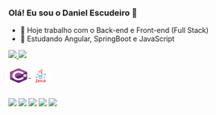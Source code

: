 ### Olá! Eu sou o Daniel Escudeiro 👋

- 🔨 Hoje trabalho com o Back-end e Front-end (Full Stack)
- 📝 Estudando Angular, SpringBoot e JavaScript

 <div>
  <a href="https://github.com/DanielEscudeiro">
  <img height="180em" src="https://github-readme-stats.vercel.app/api?username=DanielEscudeiro&show_icons=true&theme=merko&include_all_commits=true&count_private=true"/>
  <img height="180em" src="https://github-readme-stats.vercel.app/api/top-langs/?username=DanielEscudeiro&layout=compact&langs_count=7&theme=merko"/>
</div>
  <div style="display: inline_block"><br>
  <img align="center" alt="Daniel-C#" height="30" width="40" src="https://github.com/devicons/devicon/blob/master/icons/csharp/csharp-original.svg">
  <img align="center" alt="Daniel-Java" height="30" width="40" src="https://github.com/devicons/devicon/blob/master/icons/java/java-original-wordmark.svg">
</div>
  
  ##
  
  <div> 
  <a href="https://www.facebook.com/daniel.escudeiro.967" target="_blank"><img src="https://img.shields.io/badge/Facebook-1877F2?style=for-the-badge&logo=facebook&logoColor=white" target="_blank"></a>
  <a href="https://www.instagram.com/dancaescudeiro/" target="_blank"><img src="https://img.shields.io/badge/-Instagram-%23E4405F?style=for-the-badge&logo=instagram&logoColor=white" target="_blank"></a>
   <a href="https://api.whatsapp.com/send/?phone=5511975667417&text&app_absent=0" target="_blank"><img src="https://img.shields.io/badge/WhatsApp-25D366?style=for-the-badge&logo=whatsapp&logoColor=white" target="_blank"></a>
   <a href="https://www.linkedin.com/in/daniel-escudeiro-5306a617a/" target="_blank"><img src="https://img.shields.io/badge/-LinkedIn-%230077B5?style=for-the-badge&logo=linkedin&logoColor=white" target="_blank"></a> 
  <a href = "mailto:dancaescudeiro@gmail.com"><img src="https://img.shields.io/badge/-Gmail-%23333?style=for-the-badge&logo=gmail&logoColor=white" target="_blank"></a>
  </div>
